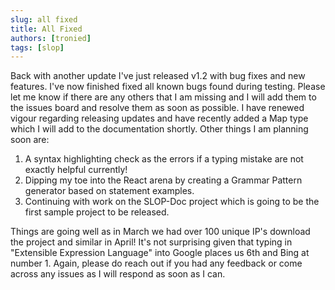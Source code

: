 ```yaml
---
slug: all fixed
title: All Fixed
authors: [tronied]
tags: [slop]
---
```


Back with another update I've just released v1.2 with bug fixes and new features. I've now finished fixed all
known bugs found during testing. Please let me know if there are any others that I am missing and I will
add them to the issues board and resolve them as soon as possible. I have renewed vigour regarding releasing
updates and have recently added a Map type which I will add to the documentation shortly. Other things I am planning
soon are:
1. A syntax highlighting check as the errors if a typing mistake are not exactly helpful currently!
2. Dipping my toe into the React arena by creating a Grammar Pattern generator based on statement examples.
3. Continuing with work on the SLOP-Doc project which is going to be the first sample project to be released.

Things are going well as in March we had over 100 unique IP's download the project and similar in April! It's not 
surprising given that typing in "Extensible Expression Language" into Google places us 6th and Bing at number 1. 
Again, please do reach out if you had any feedback or come across any issues as I will respond as soon as I can.
